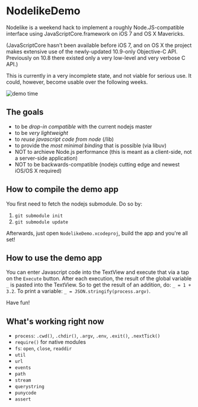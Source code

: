 NodelikeDemo
============

Nodelike is a weekend hack to implement a roughly Node.JS-compatible interface using JavaScriptCore.framework on iOS 7 and OS X Mavericks.

(JavaScriptCore hasn't been available before iOS 7, and on OS X the project makes extensive use of the newly-updated 10.9-only Objective-C API. Previously on 10.8 there existed only a very low-level and very verbose C API.)

This is currently in a very incomplete state, and not viable for serious use.
It could, however, become usable over the following weeks.

![demo time](http://nodeapp.org/demo.gif)

The goals
---------
- to be _drop-in compatible_ with the current nodejs master
- to be _very lightweight_
- to _reuse javascript code from node_ (/lib)
- to provide the _most minimal binding_ that is possible (via libuv)
- NOT to archieve Node.js performance (this is meant as a client-side, not a server-side application)
- NOT to be backwards-compatible (nodejs cutting edge and newest iOS/OS X required)

How to compile the demo app
---------------------------

You first need to fetch the nodejs submodule. Do so by:
1. `git submodule init`
2. `git submodule update`

Afterwards, just open `NodelikeDemo.xcodeproj`, build the app and you're all set!

How to use the demo app
-----------------------

You can enter Javascript code into the TextView and execute that via a tap on the `Execute` button.
After each execution, the result of the global variable `_` is pasted into the TextView.
So to get the result of an addition, do: `_ = 1 + 3.2`. To print a variable: `_ = JSON.stringify(process.argv)`.

Have fun!

What's working right now
------------------------

- `process`: `.cwd()`, `.chdir()`, `.argv`, `.env`, `.exit()`, `.nextTick()`
- `require()` for native modules
- `fs`: `open`, `close`, `readdir`
- `util`
- `url`
- `events`
- `path`
- `stream`
- `querystring`
- `punycode`
- `assert`
